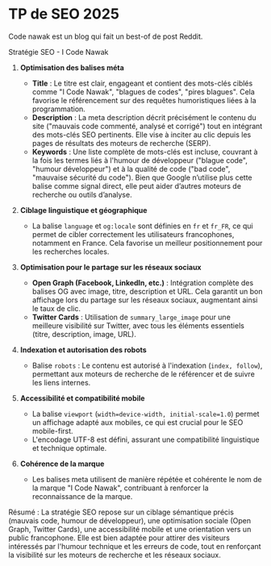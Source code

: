 # TP de SEO 2025
Code nawak est un blog qui fait un best-of de post Reddit.

Stratégie SEO - I Code Nawak

1. **Optimisation des balises méta**
   - **Title** : Le titre est clair, engageant et contient des mots-clés ciblés comme "I Code Nawak", "blagues de codes", "pires blagues". Cela favorise le référencement sur des requêtes humoristiques liées à la programmation.
   - **Description** : La meta description décrit précisément le contenu du site ("mauvais code commenté, analysé et corrigé") tout en intégrant des mots-clés SEO pertinents. Elle vise à inciter au clic depuis les pages de résultats des moteurs de recherche (SERP).
   - **Keywords** : Une liste complète de mots-clés est incluse, couvrant à la fois les termes liés à l'humour de développeur ("blague code", "humour développeur") et à la qualité de code ("bad code", "mauvaise sécurité du code"). Bien que Google n’utilise plus cette balise comme signal direct, elle peut aider d’autres moteurs de recherche ou outils d’analyse.

2. **Ciblage linguistique et géographique**
   - La balise `language` et `og:locale` sont définies en `fr` et `fr_FR`, ce qui permet de cibler correctement les utilisateurs francophones, notamment en France. Cela favorise un meilleur positionnement pour les recherches locales.

3. **Optimisation pour le partage sur les réseaux sociaux**
   - **Open Graph (Facebook, LinkedIn, etc.)** : Intégration complète des balises OG avec image, titre, description et URL. Cela garantit un bon affichage lors du partage sur les réseaux sociaux, augmentant ainsi le taux de clic.
   - **Twitter Cards** : Utilisation de `summary_large_image` pour une meilleure visibilité sur Twitter, avec tous les éléments essentiels (titre, description, image, URL).

4. **Indexation et autorisation des robots**
   - Balise `robots` : Le contenu est autorisé à l'indexation (`index, follow`), permettant aux moteurs de recherche de le référencer et de suivre les liens internes.

5. **Accessibilité et compatibilité mobile**
   - La balise `viewport` (`width=device-width, initial-scale=1.0`) permet un affichage adapté aux mobiles, ce qui est crucial pour le SEO mobile-first.
   - L'encodage UTF-8 est défini, assurant une compatibilité linguistique et technique optimale.

6. **Cohérence de la marque**
   - Les balises meta utilisent de manière répétée et cohérente le nom de la marque "I Code Nawak", contribuant à renforcer la reconnaissance de la marque.

Résumé :
La stratégie SEO repose sur un ciblage sémantique précis (mauvais code, humour de développeur), une optimisation sociale (Open Graph, Twitter Cards), une accessibilité mobile et une orientation vers un public francophone. Elle est bien adaptée pour attirer des visiteurs intéressés par l'humour technique et les erreurs de code, tout en renforçant la visibilité sur les moteurs de recherche et les réseaux sociaux.

